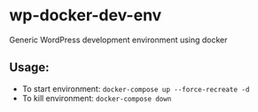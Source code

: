# wp-docker-dev-env
Generic WordPress development environment using docker

## Usage:

* To start environment: `docker-compose up --force-recreate -d`
* To kill environment: `docker-compose down`
